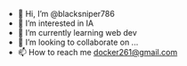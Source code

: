 - 👋 Hi, I’m @blacksniper786
- 👀 I’m interested in IA
- 🌱 I’m currently learning web dev
- 💞️ I’m looking to collaborate on ...
- 📫 How to reach me docker261@gmail.com

<!---
blacksniper786/blacksniper786 is a ✨ special ✨ repository because its `README.md` (this file) appears on your GitHub profile.
You can click the Preview link to take a look at your changes.
--->
